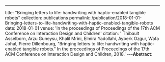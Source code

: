 ---
title: "Bringing letters to life: handwriting with haptic-enabled tangible robots"
collection: publications
permalink: /publication/2018-01-01-Bringing-letters-to-life-handwriting-with-haptic-enabled-tangible-robots
date: 2018-01-01
venue: 'In the proceedings of Proceedings of the 17th ACM Conference on Interaction Design and Children'
citation: ' Thibault Asselborn,  Arzu Guneysu,  Khalil Mrini,  Elmira Yadollahi,  Ayberk Ozgur,  Wafa Johal,  Pierre Dillenbourg, &quot;Bringing letters to life: handwriting with haptic-enabled tangible robots.&quot; In the proceedings of Proceedings of the 17th ACM Conference on Interaction Design and Children, 2018.'
---**Abstract**: